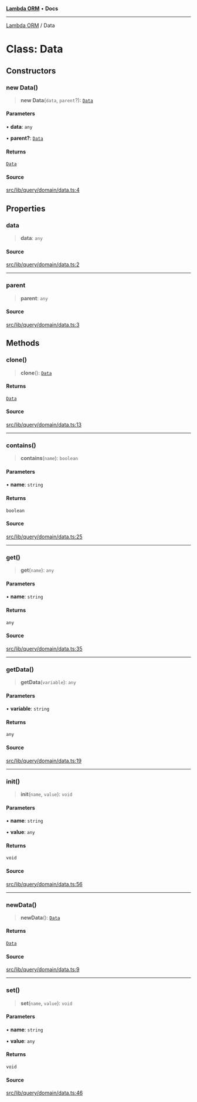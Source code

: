 [**Lambda ORM**](../README.md) • **Docs**

***

[Lambda ORM](../README.md) / Data

# Class: Data

## Constructors

### new Data()

> **new Data**(`data`, `parent`?): [`Data`](Data.md)

#### Parameters

• **data**: `any`

• **parent?**: [`Data`](Data.md)

#### Returns

[`Data`](Data.md)

#### Source

[src/lib/query/domain/data.ts:4](https://github.com/lambda-orm/lambdaorm-base/blob/4cf2de441f2b52a79b8dbd828c5ce7422ffa163a/src/lib/query/domain/data.ts#L4)

## Properties

### data

> **data**: `any`

#### Source

[src/lib/query/domain/data.ts:2](https://github.com/lambda-orm/lambdaorm-base/blob/4cf2de441f2b52a79b8dbd828c5ce7422ffa163a/src/lib/query/domain/data.ts#L2)

***

### parent

> **parent**: `any`

#### Source

[src/lib/query/domain/data.ts:3](https://github.com/lambda-orm/lambdaorm-base/blob/4cf2de441f2b52a79b8dbd828c5ce7422ffa163a/src/lib/query/domain/data.ts#L3)

## Methods

### clone()

> **clone**(): [`Data`](Data.md)

#### Returns

[`Data`](Data.md)

#### Source

[src/lib/query/domain/data.ts:13](https://github.com/lambda-orm/lambdaorm-base/blob/4cf2de441f2b52a79b8dbd828c5ce7422ffa163a/src/lib/query/domain/data.ts#L13)

***

### contains()

> **contains**(`name`): `boolean`

#### Parameters

• **name**: `string`

#### Returns

`boolean`

#### Source

[src/lib/query/domain/data.ts:25](https://github.com/lambda-orm/lambdaorm-base/blob/4cf2de441f2b52a79b8dbd828c5ce7422ffa163a/src/lib/query/domain/data.ts#L25)

***

### get()

> **get**(`name`): `any`

#### Parameters

• **name**: `string`

#### Returns

`any`

#### Source

[src/lib/query/domain/data.ts:35](https://github.com/lambda-orm/lambdaorm-base/blob/4cf2de441f2b52a79b8dbd828c5ce7422ffa163a/src/lib/query/domain/data.ts#L35)

***

### getData()

> **getData**(`variable`): `any`

#### Parameters

• **variable**: `string`

#### Returns

`any`

#### Source

[src/lib/query/domain/data.ts:19](https://github.com/lambda-orm/lambdaorm-base/blob/4cf2de441f2b52a79b8dbd828c5ce7422ffa163a/src/lib/query/domain/data.ts#L19)

***

### init()

> **init**(`name`, `value`): `void`

#### Parameters

• **name**: `string`

• **value**: `any`

#### Returns

`void`

#### Source

[src/lib/query/domain/data.ts:56](https://github.com/lambda-orm/lambdaorm-base/blob/4cf2de441f2b52a79b8dbd828c5ce7422ffa163a/src/lib/query/domain/data.ts#L56)

***

### newData()

> **newData**(): [`Data`](Data.md)

#### Returns

[`Data`](Data.md)

#### Source

[src/lib/query/domain/data.ts:9](https://github.com/lambda-orm/lambdaorm-base/blob/4cf2de441f2b52a79b8dbd828c5ce7422ffa163a/src/lib/query/domain/data.ts#L9)

***

### set()

> **set**(`name`, `value`): `void`

#### Parameters

• **name**: `string`

• **value**: `any`

#### Returns

`void`

#### Source

[src/lib/query/domain/data.ts:46](https://github.com/lambda-orm/lambdaorm-base/blob/4cf2de441f2b52a79b8dbd828c5ce7422ffa163a/src/lib/query/domain/data.ts#L46)
